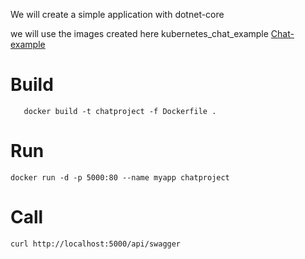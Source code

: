 We will create a simple application with dotnet-core

we will use the images created here kubernetes_chat_example [Chat-example](https://github.com/OktaySavdi/kubernetes_chat_example)


#  Build

       docker build -t chatproject -f Dockerfile .

# Run
    docker run -d -p 5000:80 --name myapp chatproject

# Call
    curl http://localhost:5000/api/swagger
